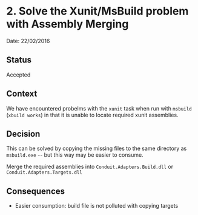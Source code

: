 # 2. Solve the Xunit/MsBuild problem with Assembly Merging

Date: 22/02/2016

## Status

Accepted

## Context

We have encountered probelms with the `xunit` task when run with `msbuild` (`xbuild works`) in that it is unable to locate required xunit assemblies. 

## Decision

This can be solved by copying the missing files to the same directory as `msbuild.exe` -- but this way may be easier to consume.

Merge the required assemblies into `Conduit.Adapters.Build.dll` or  `Conduit.Adapters.Targets.dll`

## Consequences

* Easier consumption: build file is not polluted with copying targets
